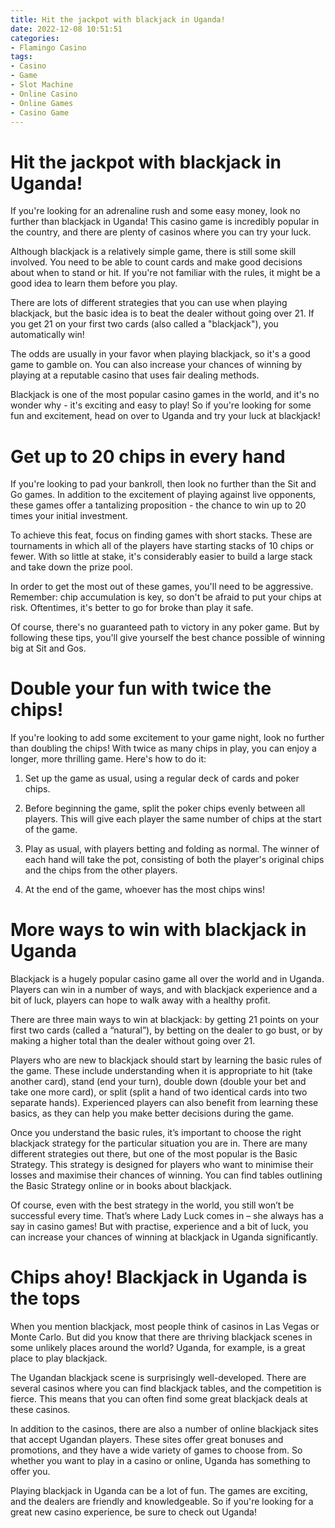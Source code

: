 ```yaml
---
title: Hit the jackpot with blackjack in Uganda! 
date: 2022-12-08 10:51:51
categories:
- Flamingo Casino
tags:
- Casino
- Game
- Slot Machine
- Online Casino
- Online Games
- Casino Game
---
```



#  Hit the jackpot with blackjack in Uganda! 

If you're looking for an adrenaline rush and some easy money, look no further than blackjack in Uganda! This casino game is incredibly popular in the country, and there are plenty of casinos where you can try your luck.

Although blackjack is a relatively simple game, there is still some skill involved. You need to be able to count cards and make good decisions about when to stand or hit. If you're not familiar with the rules, it might be a good idea to learn them before you play.

There are lots of different strategies that you can use when playing blackjack, but the basic idea is to beat the dealer without going over 21. If you get 21 on your first two cards (also called a "blackjack"), you automatically win!

The odds are usually in your favor when playing blackjack, so it's a good game to gamble on. You can also increase your chances of winning by playing at a reputable casino that uses fair dealing methods.

Blackjack is one of the most popular casino games in the world, and it's no wonder why - it's exciting and easy to play! So if you're looking for some fun and excitement, head on over to Uganda and try your luck at blackjack!

#  Get up to 20 chips in every hand 

If you're looking to pad your bankroll, then look no further than the Sit and Go games. In addition to the excitement of playing against live opponents, these games offer a tantalizing proposition - the chance to win up to 20 times your initial investment.

To achieve this feat, focus on finding games with short stacks. These are tournaments in which all of the players have starting stacks of 10 chips or fewer. With so little at stake, it's considerably easier to build a large stack and take down the prize pool.

In order to get the most out of these games, you'll need to be aggressive. Remember: chip accumulation is key, so don't be afraid to put your chips at risk. Oftentimes, it's better to go for broke than play it safe.

Of course, there's no guaranteed path to victory in any poker game. But by following these tips, you'll give yourself the best chance possible of winning big at Sit and Gos.

#  Double your fun with twice the chips! 

If you're looking to add some excitement to your game night, look no further than doubling the chips! With twice as many chips in play, you can enjoy a longer, more thrilling game. Here's how to do it:

1. Set up the game as usual, using a regular deck of cards and poker chips.

2. Before beginning the game, split the poker chips evenly between all players. This will give each player the same number of chips at the start of the game.

3. Play as usual, with players betting and folding as normal. The winner of each hand will take the pot, consisting of both the player's original chips and the chips from the other players.

4. At the end of the game, whoever has the most chips wins!

#  More ways to win with blackjack in Uganda 

Blackjack is a hugely popular casino game all over the world and in Uganda. Players can win in a number of ways, and with blackjack experience and a bit of luck, players can hope to walk away with a healthy profit.

There are three main ways to win at blackjack: by getting 21 points on your first two cards (called a “natural”), by betting on the dealer to go bust, or by making a higher total than the dealer without going over 21.

Players who are new to blackjack should start by learning the basic rules of the game. These include understanding when it is appropriate to hit (take another card), stand (end your turn), double down (double your bet and take one more card), or split (split a hand of two identical cards into two separate hands). Experienced players can also benefit from learning these basics, as they can help you make better decisions during the game.

Once you understand the basic rules, it’s important to choose the right blackjack strategy for the particular situation you are in. There are many different strategies out there, but one of the most popular is the Basic Strategy. This strategy is designed for players who want to minimise their losses and maximise their chances of winning. You can find tables outlining the Basic Strategy online or in books about blackjack.

Of course, even with the best strategy in the world, you still won’t be successful every time. That’s where Lady Luck comes in – she always has a say in casino games! But with practise, experience and a bit of luck, you can increase your chances of winning at blackjack in Uganda significantly.

#  Chips ahoy! Blackjack in Uganda is the tops

When you mention blackjack, most people think of casinos in Las Vegas or Monte Carlo. But did you know that there are thriving blackjack scenes in some unlikely places around the world? Uganda, for example, is a great place to play blackjack.

The Ugandan blackjack scene is surprisingly well-developed. There are several casinos where you can find blackjack tables, and the competition is fierce. This means that you can often find some great blackjack deals at these casinos.

In addition to the casinos, there are also a number of online blackjack sites that accept Ugandan players. These sites offer great bonuses and promotions, and they have a wide variety of games to choose from. So whether you want to play in a casino or online, Uganda has something to offer you.

Playing blackjack in Uganda can be a lot of fun. The games are exciting, and the dealers are friendly and knowledgeable. So if you're looking for a great new casino experience, be sure to check out Uganda!